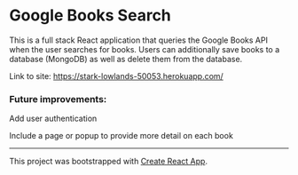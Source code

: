 # Google Books Search

This is a full stack React application that queries the Google Books API when the user searches for books. Users can additionally save books to a database (MongoDB) as well as delete them from the database.

Link to site: https://stark-lowlands-50053.herokuapp.com/

### Future improvements:

Add user authentication

Include a page or popup to provide more detail on each book

---------------------

This project was bootstrapped with [Create React App](https://github.com/facebook/create-react-app).
